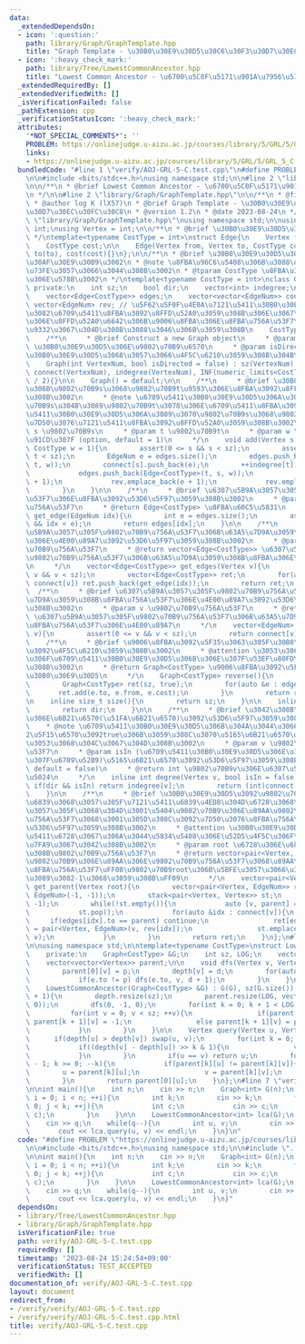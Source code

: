 ```yaml
---
data:
  _extendedDependsOn:
  - icon: ':question:'
    path: library/Graph/GraphTemplate.hpp
    title: "Graph Template - \u30B0\u30E9\u30D5\u30C6\u30F3\u30D7\u30EC\u30FC\u30C8"
  - icon: ':heavy_check_mark:'
    path: library/Tree/LowestCommonAncestor.hpp
    title: "Lowest Common Ancestor - \u6700\u5C0F\u5171\u901A\u7956\u5148"
  _extendedRequiredBy: []
  _extendedVerifiedWith: []
  _isVerificationFailed: false
  _pathExtension: cpp
  _verificationStatusIcon: ':heavy_check_mark:'
  attributes:
    '*NOT_SPECIAL_COMMENTS*': ''
    PROBLEM: https://onlinejudge.u-aizu.ac.jp/courses/library/5/GRL/5/GRL_5_C
    links:
    - https://onlinejudge.u-aizu.ac.jp/courses/library/5/GRL/5/GRL_5_C
  bundledCode: "#line 1 \"verify/AOJ-GRL-5-C.test.cpp\"\n#define PROBLEM \"https://onlinejudge.u-aizu.ac.jp/courses/library/5/GRL/5/GRL_5_C\"\
    \n\n#include <bits/stdc++.h>\nusing namespace std;\n\n#line 2 \"library/Tree/LowestCommonAncestor.hpp\"\
    \n\n/**\n * @brief Lowest Common Ancestor - \u6700\u5C0F\u5171\u901A\u7956\u5148\
    \n */\n\n#line 2 \"library/Graph/GraphTemplate.hpp\"\n\n/**\n * @file GraphTemplate.hpp\n\
    \ * @author log K (lX57)\n * @brief Graph Template - \u30B0\u30E9\u30D5\u30C6\u30F3\
    \u30D7\u30EC\u30FC\u30C8\n * @version 1.2\n * @date 2023-08-24\n */\n\n#line 12\
    \ \"library/Graph/GraphTemplate.hpp\"\nusing namespace std;\n\nusing EdgeNum =\
    \ int;\nusing Vertex = int;\n\n/**\n * @brief \u30B0\u30E9\u30D5\u306E\u8FBA\n\
    \ */\ntemplate<typename CostType = int>\nstruct Edge{\n    Vertex from, to;\n\
    \    CostType cost;\n\n    Edge(Vertex from, Vertex to, CostType cost) : from(from),\
    \ to(to), cost(cost){}\n};\n\n/**\n * @brief \u30B0\u30E9\u30D5\u3092\u8868\u3059\
    \u30AF\u30E9\u30B9\u3002\n * @note \u8FBA\u96C6\u5408\u306B\u3088\u3063\u3066\u5B9F\
    \u73FE\u3057\u3066\u3044\u308B\u3002\n * @tparam CostType \u8FBA\u306E\u91CD\u307F\
    \u306E\u578B\u3002\n */\ntemplate<typename CostType = int>\nclass Graph{\n   \
    \ private:\n    int sz;\n    bool dir;\n    vector<int> indegree;\n\n    public:\n\
    \    vector<Edge<CostType>> edges;\n    vector<vector<EdgeNum>> connect;\n   \
    \ vector<EdgeNum> rev; // \u5F62\u5F0F\u4E0A\u7121\u5411\u30B0\u30E9\u30D5\u3067\
    \u3082\u6709\u5411\u8FBA\u3092\u8FFD\u52A0\u3059\u308B\u306E\u3067\u3001\u8FBA\
    \u306E\u8FFD\u52A0\u6642\u306B\u9006\u8FBA\u306E\u8FBA\u756A\u53F7\u3092\u8A18\
    \u9332\u3067\u304D\u308B\u3088\u3046\u306B\u3059\u308B\n    CostType INF;\n\n\
    \    /**\n     * @brief Construct a new Graph object\n     * @param VertexNum\
    \ \u30B0\u30E9\u30D5\u306E\u9802\u70B9\u6570\n     * @param isDirected \u6709\u5411\
    \u30B0\u30E9\u30D5\u3068\u3057\u3066\u4F5C\u6210\u3059\u308B\u304B\n     */\n\
    \    Graph(int VertexNum, bool isDirected = false) : sz(VertexNum), dir(isDirected),\
    \ connect(VertexNum), indegree(VertexNum), INF(numeric_limits<CostType>::max()\
    \ / 2){}\n\n    Graph() = default;\n\n    /**\n     * @brief \u30B0\u30E9\u30D5\
    \u306B\u9802\u70B9s\u3068\u9802\u70B9t\u9593\u306E\u8FBA\u3092\u8FFD\u52A0\u3059\
    \u308B\u3002\n     * @note \u6709\u5411\u30B0\u30E9\u30D5\u306A\u3089\u3070\u9802\
    \u70B9s\u304B\u3089\u9802\u70B9t\u3078\u306E\u6709\u5411\u8FBA\u3092\u3001\u7121\
    \u5411\u30B0\u30E9\u30D5\u306A\u3089\u3070\u9802\u70B9s\u3068\u9802\u70B9t\u3092\
    \u7D50\u3076\u7121\u5411\u8FBA\u3092\u8FFD\u52A0\u3059\u308B\u3002\n     * @param\
    \ s \u9802\u70B9s\n     * @param t \u9802\u70B9t\n     * @param w \u8FBA\u306E\
    \u91CD\u307F (option, default = 1)\n     */\n    void add(Vertex s, Vertex t,\
    \ CostType w = 1){\n        assert(0 <= s && s < sz);\n        assert(0 <= t &&\
    \ t < sz);\n        EdgeNum e = edges.size();\n        edges.push_back(Edge<CostType>(s,\
    \ t, w));\n        connect[s].push_back(e);\n        ++indegree[t];\n        if(!dir){\n\
    \            edges.push_back(Edge<CostType>(t, s, w));\n            connect[t].push_back(e\
    \ + 1);\n            rev.emplace_back(e + 1);\n            rev.emplace_back(e);\n\
    \        }\n    }\n\n    /**\n     * @brief \u6307\u5B9A\u3057\u305F\u8FBA\u756A\
    \u53F7\u306E\u8FBA\u3092\u53D6\u5F97\u3059\u308B\u3002\n     * @param idx \u8FBA\
    \u756A\u53F7\n     * @return Edge<CostType> \u8FBA\u60C5\u5831\n     */\n    Edge<CostType>\
    \ get_edge(EdgeNum idx){\n        int e = edges.size();\n        assert(0 <= idx\
    \ && idx < e);\n        return edges[idx];\n    }\n\n    /**\n     * @brief \u6307\
    \u5B9A\u3057\u305F\u9802\u70B9\u756A\u53F7\u306B\u63A5\u7D9A\u3059\u308B\u8FBA\
    \u306E\u4E00\u89A7\u3092\u53D6\u5F97\u3059\u308B\u3002\n     * @param v \u9802\
    \u70B9\u756A\u53F7\n     * @return vector<Edge<CostType>> \u6307\u5B9A\u3057\u305F\
    \u9802\u70B9\u756A\u53F7\u306B\u63A5\u7D9A\u3059\u308B\u8FBA\u306E\u4E00\u89A7\
    \n     */\n    vector<Edge<CostType>> get_edges(Vertex v){\n        assert(0 <=\
    \ v && v < sz);\n        vector<Edge<CostType>> ret;\n        for(auto &idx :\
    \ connect[v]) ret.push_back(get_edge(idx));\n        return ret;\n    }\n\n  \
    \  /**\n     * @brief \u6307\u5B9A\u3057\u305F\u9802\u70B9\u756A\u53F7\u306B\u63A5\
    \u7D9A\u3059\u308B\u8FBA\u756A\u53F7\u306E\u4E00\u89A7\u3092\u53D6\u5F97\u3059\
    \u308B\u3002\n     * @param v \u9802\u70B9\u756A\u53F7\n     * @return vector<EdgeNum>\
    \ \u6307\u5B9A\u3057\u305F\u9802\u70B9\u756A\u53F7\u306B\u63A5\u7D9A\u3059\u308B\
    \u8FBA\u756A\u53F7\u306E\u4E00\u89A7\n     */\n    vector<EdgeNum> get_list(Vertex\
    \ v){\n        assert(0 <= v && v < sz);\n        return connect[v];\n    }\n\n\
    \    /**\n     * @brief \u9006\u8FBA\u3092\u5F35\u3063\u305F\u30B0\u30E9\u30D5\
    \u3092\u4F5C\u6210\u3059\u308B\u3002\n     * @attention \u3053\u306E\u64CD\u4F5C\
    \u306F\u6709\u5411\u30B0\u30E9\u30D5\u306B\u306E\u307F\u53EF\u80FD\u3067\u3042\
    \u308B\u3002\n     * @return Graph<CostType> \u9006\u8FBA\u3092\u5F35\u3063\u305F\
    \u30B0\u30E9\u30D5\n     */\n    Graph<CostType> reverse(){\n        assert(dir);\n\
    \        Graph<CostType> ret(sz, true);\n        for(auto &e : edges){\n     \
    \       ret.add(e.to, e.from, e.cost);\n        }\n        return ret;\n    }\n\
    \n    inline size_t size(){\n        return sz;\n    }\n\n    inline bool directed(){\n\
    \        return dir;\n    }\n\n    /**\n     * @brief \u3042\u308B\u9802\u70B9\
    \u306E\u6B21\u6570(\u51FA\u6B21\u6570)\u3092\u53D6\u5F97\u3059\u308B\u3002\n \
    \    * @note \u6709\u5411\u30B0\u30E9\u30D5\u306B\u304A\u3044\u3066\u3001\u7B2C\
    2\u5F15\u6570\u3092true\u306B\u3059\u308C\u3070\u5165\u6B21\u6570\u3092\u5F97\u308B\
    \u3053\u3068\u304C\u3067\u304D\u308B\u3002\n     * @param v \u9802\u70B9\u756A\
    \u53F7\n     * @param isIn (\u6709\u5411\u30B0\u30E9\u30D5\u306E\u3068\u304D\u306E\
    \u307F\u6709\u52B9)\u5165\u6B21\u6570\u3092\u53D6\u5F97\u3059\u308B\u304B (option,\
    \ default = false)\n     * @return int \u9802\u70B9v\u306E\u6307\u5B9A\u3057\u305F\
    \u5024\n     */\n    inline int degree(Vertex v, bool isIn = false){\n       \
    \ if(dir && isIn) return indegree[v];\n        return (int)connect[v].size();\n\
    \    }\n\n    /**\n     * @brief \u30B0\u30E9\u30D5\u3092\u9802\u70B9root\u3092\
    \u6839\u3068\u3057\u305F\u7121\u5411\u6839\u4ED8\u304D\u6728\u3068\u307F\u306A\
    \u3057\u305F\u3068\u304D\u3001\u5404\u9802\u70B9\u306E\u89AA\u9802\u70B9\u306E\
    \u756A\u53F7\u3068\u3001\u305D\u308C\u3092\u7D50\u3076\u8FBA\u756A\u53F7\u3092\
    \u53D6\u5F97\u3059\u308B\u3002\n     * @attention \u30B0\u30E9\u30D5\u304C\u7121\
    \u5411\u6728\u3067\u306A\u3044\u5834\u5408\u306E\u52D5\u4F5C\u306F\u672A\u5B9A\
    \u7FA9\u3067\u3042\u308B\u3002\n     * @param root \u6728\u306E\u6839\u3068\u3059\
    \u308B\u9802\u70B9\u756A\u53F7\n     * @return vector<pair<Vertex, EdgeNum>> \u5404\
    \u9802\u70B9\u306E\u89AA\u306E\u9802\u70B9\u756A\u53F7\u3068\u89AA\u3078\u306E\
    \u8FBA\u756A\u53F7\uFF08\u9802\u70B9root\u306B\u5BFE\u3057\u3066\u306F\u3069\u3061\
    \u3089\u3082-1\u3068\u3059\u308B\uFF09\n     */\n    vector<pair<Vertex, EdgeNum>>\
    \ get_parent(Vertex root){\n        vector<pair<Vertex, EdgeNum>> ret(sz, pair<Vertex,\
    \ EdgeNum>(-1, -1));\n        stack<pair<Vertex, Vertex>> st;\n        st.emplace(root,\
    \ -1);\n        while(!st.empty()){\n            auto [v, parent] = st.top();\n\
    \            st.pop();\n            for(auto &idx : connect[v]){\n           \
    \     if(edges[idx].to == parent) continue;\n                ret[edges[idx].to]\
    \ = pair<Vertex, EdgeNum>(v, rev[idx]);\n                st.emplace(edges[idx].to,\
    \ v);\n            }\n        }\n        return ret;\n    }\n};\n#line 8 \"library/Tree/LowestCommonAncestor.hpp\"\
    \n\nusing namespace std;\n\ntemplate<typename CostType>\nstruct LowestCommonAncestor{\n\
    \    private:\n    Graph<CostType> &G;\n    int sz, LOG;\n    vector<int> depth;\n\
    \    vector<vector<Vertex>> parent;\n\n    void dfs(Vertex v, Vertex p, int d){\n\
    \        parent[0][v] = p;\n        depth[v] = d;\n        for(auto &e : G.get_edges(v)){\n\
    \            if(e.to != p) dfs(e.to, v, d + 1);\n        }\n    }\n\n    public:\n\
    \    LowestCommonAncestor(Graph<CostType> &G) : G(G), sz(G.size()), LOG(ceil(log2(G.size()))\
    \ + 1){\n        depth.resize(sz);\n        parent.resize(LOG, vector<Vertex>(sz,\
    \ 0));\n        dfs(0, -1, 0);\n        for(int k = 0; k + 1 < LOG; ++k){\n  \
    \          for(int v = 0; v < sz; ++v){\n                if(parent[k][v] < 0)\
    \ parent[k + 1][v] = -1;\n                else parent[k + 1][v] = parent[k][parent[k][v]];\n\
    \            }\n        }\n    }\n\n    Vertex query(Vertex u, Vertex v){\n  \
    \      if(depth[u] > depth[v]) swap(u, v);\n        for(int k = 0; k < LOG; ++k){\n\
    \            if((depth[v] - depth[u]) >> k & 1){\n                v = parent[k][v];\n\
    \            }\n        }\n        if(u == v) return u;\n        for(int k = LOG\
    \ - 1; k >= 0; --k){\n            if(parent[k][u] != parent[k][v]){\n        \
    \        u = parent[k][u];\n                v = parent[k][v];\n            }\n\
    \        }\n        return parent[0][u];\n    }\n};\n#line 7 \"verify/AOJ-GRL-5-C.test.cpp\"\
    \n\nint main(){\n    int n;\n    cin >> n;\n    Graph<int> G(n);\n    for(int\
    \ i = 0; i < n; ++i){\n        int k;\n        cin >> k;\n        for(int j =\
    \ 0; j < k; ++j){\n            int c;\n            cin >> c;\n            G.add(i,\
    \ c);\n        }\n    }\n\n    LowestCommonAncestor<int> lca(G);\n    int q;\n\
    \    cin >> q;\n    while(q--){\n        int u, v;\n        cin >> u >> v;\n \
    \       cout << lca.query(u, v) << endl;\n    }\n}\n"
  code: "#define PROBLEM \"https://onlinejudge.u-aizu.ac.jp/courses/library/5/GRL/5/GRL_5_C\"\
    \n\n#include <bits/stdc++.h>\nusing namespace std;\n\n#include \"../library/Tree/LowestCommonAncestor.hpp\"\
    \n\nint main(){\n    int n;\n    cin >> n;\n    Graph<int> G(n);\n    for(int\
    \ i = 0; i < n; ++i){\n        int k;\n        cin >> k;\n        for(int j =\
    \ 0; j < k; ++j){\n            int c;\n            cin >> c;\n            G.add(i,\
    \ c);\n        }\n    }\n\n    LowestCommonAncestor<int> lca(G);\n    int q;\n\
    \    cin >> q;\n    while(q--){\n        int u, v;\n        cin >> u >> v;\n \
    \       cout << lca.query(u, v) << endl;\n    }\n}"
  dependsOn:
  - library/Tree/LowestCommonAncestor.hpp
  - library/Graph/GraphTemplate.hpp
  isVerificationFile: true
  path: verify/AOJ-GRL-5-C.test.cpp
  requiredBy: []
  timestamp: '2023-08-24 15:24:54+09:00'
  verificationStatus: TEST_ACCEPTED
  verifiedWith: []
documentation_of: verify/AOJ-GRL-5-C.test.cpp
layout: document
redirect_from:
- /verify/verify/AOJ-GRL-5-C.test.cpp
- /verify/verify/AOJ-GRL-5-C.test.cpp.html
title: verify/AOJ-GRL-5-C.test.cpp
---
```

